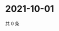 # 2021-10-01

共 0 条

<!-- BEGIN WEIBO -->
<!-- 最后更新时间 Fri Oct 01 2021 20:13:12 GMT+0800 (China Standard Time) -->

<!-- END WEIBO -->
